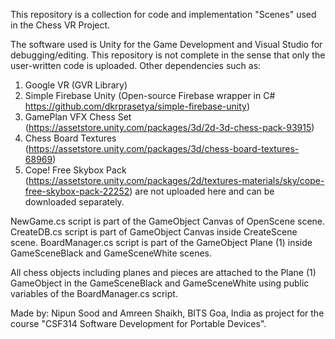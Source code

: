 This repository is a collection for code and implementation "Scenes" used in the Chess VR Project.

The software used is Unity for the Game Development and Visual Studio for debugging/editing. This repository is not complete in the sense that only the user-written code is uploaded. Other dependencies such as:
1. Google VR (GVR Library)
2. Simple Firebase Unity (Open-source Firebase wrapper in C# https://github.com/dkrprasetya/simple-firebase-unity)
3. GamePlan VFX Chess Set (https://assetstore.unity.com/packages/3d/2d-3d-chess-pack-93915)
4. Chess Board Textures (https://assetstore.unity.com/packages/3d/chess-board-textures-68969)
5. Cope! Free Skybox Pack (https://assetstore.unity.com/packages/2d/textures-materials/sky/cope-free-skybox-pack-22252)
are not uploaded here and can be downloaded separately.

NewGame.cs script is part of the GameObject Canvas of OpenScene scene.
CreateDB.cs script is part of GameObject Canvas inside CreateScene scene.
BoardManager.cs script is part of the GameObject Plane (1) inside GameSceneBlack and GameSceneWhite scenes.

All chess objects including planes and pieces are attached to the Plane (1) GameObject in the GameSceneBlack and GameSceneWhite using public variables of the BoardManager.cs script.

Made by: Nipun Sood and Amreen Shaikh, BITS Goa, India as project for the course "CSF314 Software Development for Portable Devices".